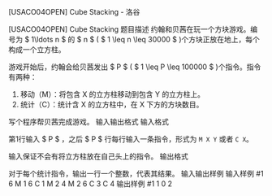 



[USACO04OPEN] Cube Stacking - 洛谷














[USACO04OPEN] Cube Stacking
题目描述
约翰和贝茜在玩一个方块游戏。编号为 $ 1\ldots n $ 的 $ n $ ( $ 1 \leq n \leq 30000 $ )个方块正放在地上，每个构成一个立方柱。

游戏开始后，约翰会给贝茜发出 $ P $ ( $ 1 \leq P \leq 100000 $ )个指令。指令有两种：

1. 移动（M）：将包含 X 的立方柱移动到包含 Y 的立方柱上。
2. 统计（C）：统计含 X 的立方柱中，在 X 下方的方块数目。

写个程序帮贝茜完成游戏。
输入输出格式
输入格式

第1行输入 $ P $ ，之后 $ P $ 行每行输入一条指令，形式为 `M X Y` 或者 `C X`。

输入保证不会有将立方柱放在自己头上的指令。
输出格式

对于每个统计指令，输出一行一个整数，代表其结果。
输入输出样例
输入样例 #1
6
M 1 6
C 1
M 2 4
M 2 6
C 3
C 4
输出样例 #1
1
0
2






